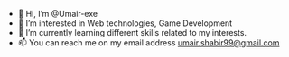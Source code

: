 - 👋 Hi, I’m @Umair-exe
- 👀 I’m interested in Web technologies, Game Development 
- 🌱 I’m currently learning different skills related to my interests.
- 📫 You can reach me on my email address umair.shabir99@gmail.com

<!---
Umair-exe/Umair-exe is a ✨ special ✨ repository because its `README.md` (this file) appears on your GitHub profile.
You can click the Preview link to take a look at your changes.
--->
